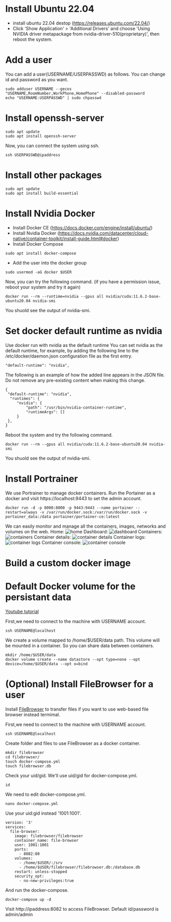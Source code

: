 # Install Ubuntu 22.04
- install ubuntu 22.04 destop  (https://releases.ubuntu.com/22.04/)
- Click 'Show Application' > 'Additional Drivers' and choose 'Using NVIDIA driver metapackage from nvidia-driver-510(proprietary)', then reboot the system. 


# Add a user
You can add a user(USERNAME/USERPASSWD) as follows. You can change id and password as you want. 
```
sudo adduser USERNAME --gecos "USERNAME,RoomNumber,WorkPhone,HomePhone" --disabled-password
echo "USERNAME:USERPASSWD" | sudo chpasswd
```

# Install openssh-server
```
sudo apt update
sudo apt install openssh-server
```
Now, you can connect the system using ssh. 
```
ssh USERPASSWD@ipaddress
```

# Install other packages
```
sudo apt update
sudo apt install build-essential 
```

# Install Nvidia Docker
- Install Docker CE (https://docs.docker.com/engine/install/ubuntu/)
- Install Nvidia Docker (https://docs.nvidia.com/datacenter/cloud-native/container-toolkit/install-guide.html#docker)
- Install Docker Compose
```
sudo apt install docker-compose
```
- Add the user into the docker group
```
sudo usermod -aG docker $USER
```

Now, you can try the following command. (if you have a permission issue, reboot your system and try it again)
```
docker run --rm --runtime=nvidia --gpus all nvidia/cuda:11.6.2-base-ubuntu20.04 nvidia-smi
```
You shuold see the output of nvidia-smi. 

# Set docker default runtime as nvidia
Use docker run with nvidia as the default runtime
You can set nvidia as the default runtime, for example, by adding the following line to the /etc/docker/daemon.json configuration file as the first entry.
```
"default-runtime": "nvidia",
```
The following is an example of how the added line appears in the JSON file. Do not remove any pre-existing content when making this change.
```
{
 "default-runtime": "nvidia",
  "runtimes": {
     "nvidia": {
         "path": "/usr/bin/nvidia-container-runtime",
         "runtimeArgs": []
     }
 },
}
```
Reboot the system and try the following command. 
```
docker run --rm --gpus all nvidia/cuda:11.6.2-base-ubuntu20.04 nvidia-smi
```
You shuold see the output of nvidia-smi. 

# Install Portrainer 
We use Portrainer to manage docker containers. Run the Portainer as a docker and visit https://localhost:9443 to set the admin account. 
```
docker run -d -p 8000:8000 -p 9443:9443 --name portainer --restart=always -v /var/run/docker.sock:/var/run/docker.sock -v portainer_data:/data portainer/portainer-ce:latest
```

We can easily monitor and manage all the containers, images, networks and volumes on the web. 
Home:
![home](screenshot/portainer1.png)
Dashboard:
![dashboard](screenshot/portainer2.png)
Containers:
![containers](screenshot/portainer3.png)
Container details:
![container details](screenshot/portainer4.png)
Container logs:
![container logs](screenshot/portainer5.png)
Container console:
![container console](screenshot/portainer6.png)


# Build a custom docker image

# Default Docker volume for the persistant data 
[Youtube tutorial](https://www.youtube.com/watch?v=OrQLrqQm4M0)

First,we need to connect to the machine with USERNAME account.
```
ssh USERNAME@localhost
```

We create a volume mapped to /home/$USER/data path. This volume will be mounted in a container. So you can share data between containers. 
```
mkdir /home/$USER/data
docker volume create --name datastore --opt type=none --opt device=/home/$USER/data --opt o=bind
```

# (Optional) Install FileBrowser for a user
Install [FileBrowser](https://filebrowser.org/installation) to transfer files if you want to use web-based file browser instead termimal. 


First,we need to connect to the machine with USERNAME account.
```
ssh USERNAME@localhost
```

Create folder and files to use FileBrowser as a docker container. 
```
mkdir filebrowser
cd filebrowser/
touch docker-compose.yml
touch filebrowser.db
```

Check your uid/gid. We'll use uid/gid for docker-compose.yml.
```
id
```

We need to edit docker-compose.yml. 
```
nano docker-compose.yml 
```

Use your uid:gid instead '1001:1001'. 
```
version: '3'
services:
  file-browser:
    image: filebrowser/filebrowser
    container_name: file-browser
    user: 1001:1001
    ports:
      - 8082:80
    volumes:
      - /home/$USER/:/srv
      - /home/$USER/filebrowser/filebrowser.db:/database.db
    restart: unless-stopped
    security_opt:
      - no-new-privileges:true
```
And run the docker-compose. 
```
docker-compose up -d
```
Visit http://ipaddress:8082 to access FileBrowser. Default id/password is admin/admin


